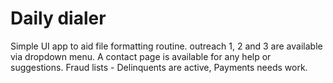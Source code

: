 # Daily dialer

Simple UI app to aid file formatting routine.
outreach 1, 2 and 3 are available via dropdown menu.
A contact page is available for any help or suggestions.
Fraud lists - Delinquents are active, Payments needs work.